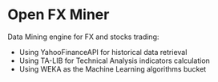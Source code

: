 # Open FX Miner
Data Mining engine for FX and stocks trading:

 * Using YahooFinanceAPI for historical data retrieval
 * Using TA-LIB for Technical Analysis indicators calculation
 * Using WEKA as the Machine Learning algorithms bucket
